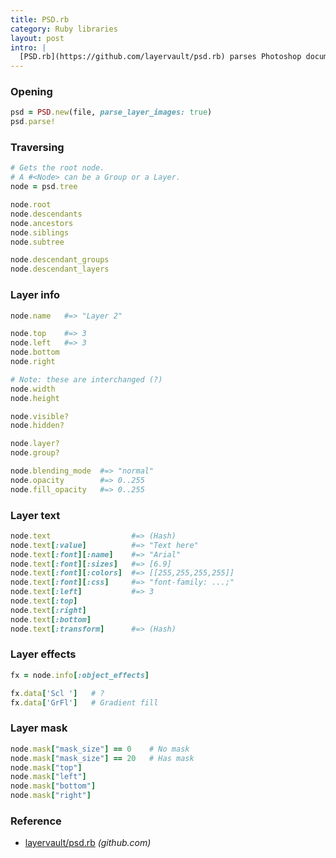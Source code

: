 ```yaml
---
title: PSD.rb
category: Ruby libraries
layout: post
intro: |
  [PSD.rb](https://github.com/layervault/psd.rb) parses Photoshop documents in Ruby.
---
```


### Opening

```ruby
psd = PSD.new(file, parse_layer_images: true)
psd.parse!
```

### Traversing

```ruby
# Gets the root node.
# A #<Node> can be a Group or a Layer.
node = psd.tree
```

```ruby
node.root
node.descendants
node.ancestors
node.siblings
node.subtree
```

```ruby
node.descendant_groups
node.descendant_layers
```

### Layer info

```ruby
node.name   #=> "Layer 2"
```

```ruby
node.top    #=> 3
node.left   #=> 3
node.bottom
node.right
```

```ruby
# Note: these are interchanged (?)
node.width
node.height
```

```ruby
node.visible?
node.hidden?
```

```ruby
node.layer?
node.group?
```

```ruby
node.blending_mode  #=> "normal"
node.opacity        #=> 0..255
node.fill_opacity   #=> 0..255
```

### Layer text

```ruby
node.text                  #=> (Hash)
node.text[:value]          #=> "Text here"
node.text[:font][:name]    #=> "Arial"
node.text[:font][:sizes]   #=> [6.9]
node.text[:font][:colors]  #=> [[255,255,255,255]]
node.text[:font][:css]     #=> "font-family: ...;"
node.text[:left]           #=> 3
node.text[:top]
node.text[:right]
node.text[:bottom]
node.text[:transform]      #=> (Hash)
```

### Layer effects

```ruby
fx = node.info[:object_effects]
```

```ruby
fx.data['Scl ']   # ?
fx.data['GrFl']   # Gradient fill
```

### Layer mask

```ruby
node.mask["mask_size"] == 0    # No mask
node.mask["mask_size"] == 20   # Has mask
node.mask["top"]
node.mask["left"]
node.mask["bottom"]
node.mask["right"]
```

### Reference

 * [layervault/psd.rb](https://github.com/layervault/psd.rb) _(github.com)_
